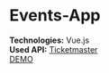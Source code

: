 # Events-App

<strong>Technologies:</strong> Vue.js<br/>
<strong>Used API:</strong> <a href="https://developer.ticketmaster.com/products-and-docs/apis/getting-started/">Ticketmaster</a><br/>
<a href="https://miloszkaczmarek.github.io/Events-App">DEMO</a>
